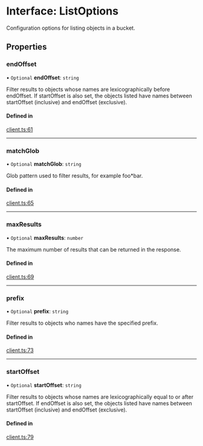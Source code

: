 # Interface: ListOptions

Configuration options for listing objects in a bucket.

## Properties

### endOffset

• `Optional` **endOffset**: `string`

Filter results to objects whose names are
lexicographically before endOffset. If startOffset is also set, the objects
listed have names between startOffset (inclusive) and endOffset (exclusive).

#### Defined in

[client.ts:61](https://github.com/replit/replit-storage-typescript/blob/1e27272/src/client.ts#L61)

___

### matchGlob

• `Optional` **matchGlob**: `string`

Glob pattern used to filter results, for example foo*bar.

#### Defined in

[client.ts:65](https://github.com/replit/replit-storage-typescript/blob/1e27272/src/client.ts#L65)

___

### maxResults

• `Optional` **maxResults**: `number`

The maximum number of results that can be returned in the response.

#### Defined in

[client.ts:69](https://github.com/replit/replit-storage-typescript/blob/1e27272/src/client.ts#L69)

___

### prefix

• `Optional` **prefix**: `string`

Filter results to objects who names have the specified prefix.

#### Defined in

[client.ts:73](https://github.com/replit/replit-storage-typescript/blob/1e27272/src/client.ts#L73)

___

### startOffset

• `Optional` **startOffset**: `string`

Filter results to objects whose names are
lexicographically equal to or after startOffset. If endOffset is also set,
the objects listed have names between startOffset (inclusive) and endOffset (exclusive).

#### Defined in

[client.ts:79](https://github.com/replit/replit-storage-typescript/blob/1e27272/src/client.ts#L79)

